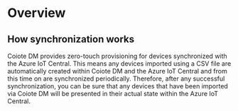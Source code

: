 # Overview

## How synchronization works

Coiote DM provides zero-touch provisioning for devices synchronized with the Azure IoT Central. This means any devices imported using a CSV file are automatically created within Coiote DM and the Azure IoT Central and from this time on are synchronized periodically. Therefore, after any successful synchronization, you can be sure that any devices that have been imported via Coiote DM will be presented in their actual state within the Azure IoT Central.                      
